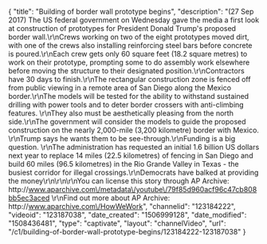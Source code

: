 {
    "title": "Building of border wall prototype begins",
    "description": "(27 Sep 2017) The US federal government on Wednesday gave the media a first look at construction of prototypes for President Donald Trump's proposed border wall.\r\nCrews working on two of the eight prototypes moved dirt, with one of the crews also installing reinforcing steel bars before concrete is poured.\r\nEach crew gets only 60 square feet (18.2 square metres) to work on their prototype, prompting some to do assembly work elsewhere before moving the structure to their designated position.\r\nContractors have 30 days to finish.\r\nThe rectangular construction zone is fenced off from public viewing in a remote area of San Diego along the Mexico border.\r\nThe models will be tested for the ability to withstand sustained drilling with power tools and to deter border crossers with anti-climbing features. \r\nThey also must be aesthetically pleasing from the north side.\r\nThe government will consider the models to guide the proposed construction on the nearly 2,000-mile (3,200 kilometre) border with Mexico. \r\nTrump says he wants them to be see-through.\r\nFunding is a big question. \r\nThe administration has requested an initial 1.6 billion US dollars next year to replace 14 miles (22.5 kilometres) of fencing in San Diego and build 60 miles (96.5 kilometres) in the Rio Grande Valley in Texas - the busiest corridor for illegal crossings.\r\nDemocrats have balked at providing the money\r\n\r\n\r\nYou can license this story through AP Archive: http:\/\/www.aparchive.com\/metadata\/youtube\/79f85d960acf96c47cb808bb5ec3aced \r\nFind out more about AP Archive: http:\/\/www.aparchive.com\/HowWeWork",
    "channelid": "123184222",
    "videoid": "123187038",
    "date_created": "1506999128",
    "date_modified": "1508436481",
    "type": "captivate",
    "layout": "channelVideo",
    "url": "\/c1\/building-of-border-wall-prototype-begins\/123184222-123187038"
}